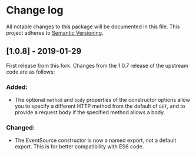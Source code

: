 # Change log

All notable changes to this package will be documented in this file.
This project adheres to [Semantic Versioning](http://semver.org).

## [1.0.8] - 2019-01-29
First release from this fork. Changes from the 1.0.7 release of the upstream code are  as follows:
### Added:
- The optional `method` and `body` properties of the constructor options allow you to specify a different HTTP method from the default of `GET`, and to provide a request body if the specified method allows a body.

### Changed:
- The EventSource constructor is now a named export, not a default export. This is for better compatibility with ES6 code.
